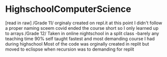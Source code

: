 # HighschoolComputerScience
[read in raw]
/Grade 11/
orginaly created on repl.it
at this point I didn't follow a proper naming sceem
covid ended the course short so I only learned up to arrays
/Grade 12/
Taken in online nightschool in a split class
    -barely any teaching time
90% self taught
fastest and most demanding course I had during highschool
Most of the code was orginally created in replit but moved to eclispse when recursion was to demanding for replit
